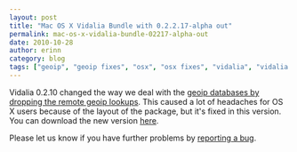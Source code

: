 ```yaml
---
layout: post
title: "Mac OS X Vidalia Bundle with 0.2.2.17-alpha out"
permalink: mac-os-x-vidalia-bundle-02217-alpha-out
date: 2010-10-28
author: erinn
category: blog
tags: ["geoip", "geoip fixes", "osx", "osx fixes", "vidalia", "vidalia bundle", "vidalia network map"]
---
```


Vidalia 0.2.10 changed the way we deal with the [geoip databases by dropping the remote geoip lookups](https://blog.torproject.org/blog/vidalia-0210-released). This caused a lot of headaches for OS X users because of the layout of the package, but it's fixed in this version. You can download the new version [here](https://www.torproject.org/dist/vidalia-bundles/).

Please let us know if you have further problems by [reporting a bug](https://trac.torproject.org/projects/tor).


